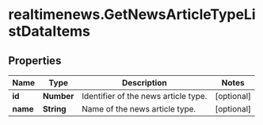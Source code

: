 # realtimenews.GetNewsArticleTypeListDataItems

## Properties

Name | Type | Description | Notes
------------ | ------------- | ------------- | -------------
**id** | **Number** | Identifier of the news article type. | [optional] 
**name** | **String** | Name of the news article type. | [optional] 


